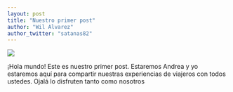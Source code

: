 ```yaml
---
layout: post
title: "Nuestro primer post"
author: "Wil Alvarez"
author_twitter: "satanas82"
---
```


<img src="http://satanas.github.io/dosviajeros/images/travel_memories.jpg" />

¡Hola mundo! Este es nuestro primer post. Estaremos Andrea y yo estaremos aquí para compartir nuestras experiencias 
de viajeros con todos ustedes. Ojalá lo disfruten tanto como nosotros
